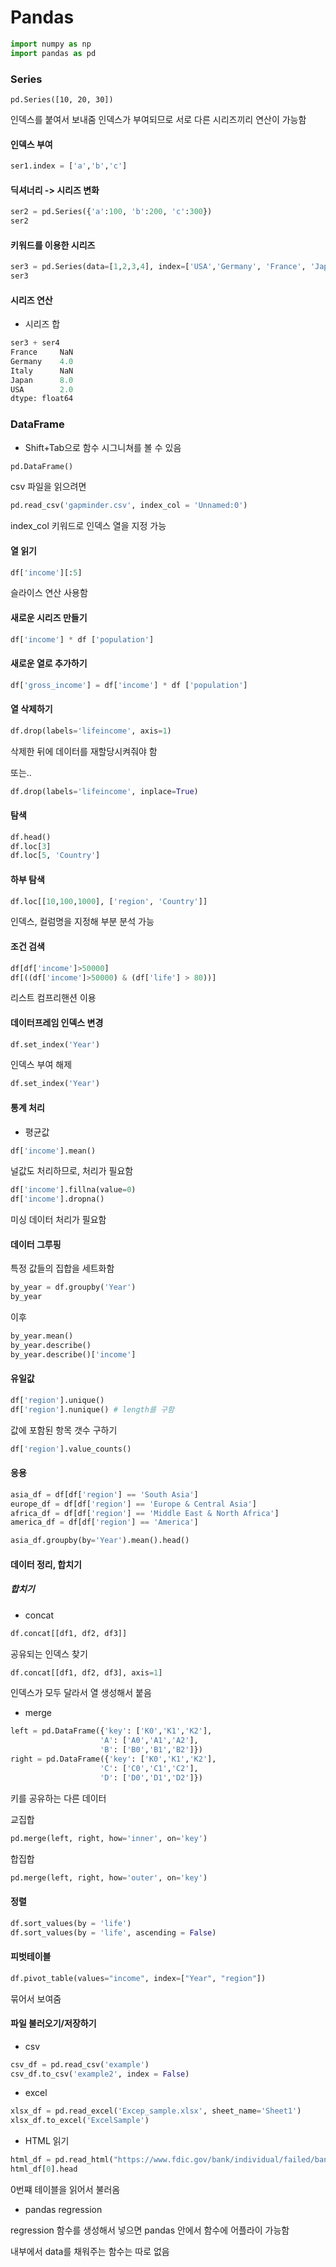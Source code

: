 # Pandas

```py
import numpy as np
import pandas as pd
```

### Series

`pd.Series([10, 20, 30])`

인덱스를 붙여서 보내줌
인덱스가 부여되므로 서로 다른 시리즈끼리 연산이 가능함

#### 인덱스 부여

```py
ser1.index = ['a','b','c']
```

#### 딕셔너리 -> 시리즈 변화

```py
ser2 = pd.Series({'a':100, 'b':200, 'c':300})
ser2
```

#### 키워드를 이용한 시리즈

```py
ser3 = pd.Series(data=[1,2,3,4], index=['USA','Germany', 'France', 'Japan'])
ser3
```

#### 시리즈 연산

* 시리즈 합

```py
ser3 + ser4
France     NaN
Germany    4.0
Italy      NaN
Japan      8.0
USA        2.0
dtype: float64
```

### DataFrame

* Shift+Tab으로 함수 시그니쳐를 볼 수 있음

```py
pd.DataFrame()
```

csv 파일을 읽으려면

```py
pd.read_csv('gapminder.csv', index_col = 'Unnamed:0')
```
index_col 키워드로 인덱스 열을 지정 가능

#### 열 읽기

```py
df['income'][:5]
```
슬라이스 연산 사용함

#### 새로운 시리즈 만들기 

```py
df['income'] * df ['population']
```

#### 새로운 열로 추가하기
```py
df['gross_income'] = df['income'] * df ['population']
```

#### 열 삭제하기

```py
df.drop(labels='lifeincome', axis=1)
```

삭제한 뒤에 데이터를 재할당시켜줘야 함

또는..

```py
df.drop(labels='lifeincome', inplace=True)
```

#### 탐색

```py
df.head()
df.loc[3]
df.loc[5, 'Country']
```

#### 하부 탐색

```py
df.loc[[10,100,1000], ['region', 'Country']]
```

인덱스, 컬럼명을 지정해 부분 분석 가능

#### 조건 검색

```py
df[df['income']>50000]
df[((df['income']>50000) & (df['life'] > 80))]
```

리스트 컴프리핸션 이용

#### 데이터프레임 인덱스 변경

```py
df.set_index('Year')
```

인덱스 부여 해제

```py
df.set_index('Year')
```

#### 통계 처리

* 평균값

```py
df['income'].mean()
```

널값도 처리하므로, 처리가 필요함

```py
df['income'].fillna(value=0)
df['income'].dropna()

```

미싱 데이터 처리가 필요함

#### 데이터 그루핑

특정 값들의 집합을 세트화함

```py
by_year = df.groupby('Year')
by_year
```

이후

```py
by_year.mean()
by_year.describe()
by_year.describe()['income']
```

#### 유일값

```py
df['region'].unique()
df['region'].nunique() # length를 구함
```

값에 포함된 항목 갯수 구하기

```py
df['region'].value_counts()
```

#### 응용

```py
asia_df = df[df['region'] == 'South Asia']
europe_df = df[df['region'] == 'Europe & Central Asia']
africa_df = df[df['region'] == 'Middle East & North Africa']
america_df = df[df['region'] == 'America']
```

```py
asia_df.groupby(by='Year').mean().head()
```

#### 데이터 정리, 합치기

##### 합치기

* concat

```py
df.concat[[df1, df2, df3]]
```

공유되는 인덱스 찾기

```py
df.concat[[df1, df2, df3], axis=1]
```
인덱스가 모두 달라서 열 생성해서 붙음

* merge

```py
left = pd.DataFrame({'key': ['K0','K1','K2'],
                    'A': ['A0','A1','A2'],
                    'B': ['B0','B1','B2']})
right = pd.DataFrame({'key': ['K0','K1','K2'],
                    'C': ['C0','C1','C2'],
                    'D': ['D0','D1','D2']})
```
키를 공유하는 다른 데이터

교집합

```py
pd.merge(left, right, how='inner', on='key')
```

합집합

```py
pd.merge(left, right, how='outer', on='key')
```

#### 정렬

```py
df.sort_values(by = 'life')
df.sort_values(by = 'life', ascending = False)
```

#### 피벗테이블

```py
df.pivot_table(values="income", index=["Year", "region"])
```

묶어서 보여줌

#### 파일 불러오기/저장하기

* csv

```py
csv_df = pd.read_csv('example')
csv_df.to_csv('example2', index = False)
```

* excel

```py
xlsx_df = pd.read_excel('Excep_sample.xlsx', sheet_name='Sheet1')
xlsx_df.to_excel('ExcelSample')
```

* HTML 읽기

```py
html_df = pd.read_html("https://www.fdic.gov/bank/individual/failed/banklist.html")
html_df[0].head
```

0번쨰 테이블을 읽어서 불러옴

* pandas regression

regression 함수를 생성해서 넣으면 pandas 안에서 함수에 어플라이 가능함

내부에서 data를 채워주는 함수는 따로 없음